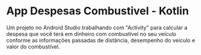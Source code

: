 # App Despesas Combustivel - Kotlin

Um projeto no Android Studio trabalhando com "Activity" para calcular a despesa que você terá em dinheiro com combustível no seu veículo conforme as informações passadas de distância, desempenho do veículo e valor do combustível.
